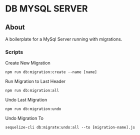 # DB MYSQL SERVER

<!-- ## Table of Contents

- [About](#about)
- [Getting Started](#getting_started)
- [Usage](#usage)
- [Contributing](../CONTRIBUTING.md) -->

## About <a name = "about"></a>

A boilerplate for a MySql Server running with migrations.

<!-- ## Getting Started <a name = "getting_started"></a>

These instructions will get you a copy of the project up and running on your local machine for development and testing purposes. See [deployment](#deployment) for notes on how to deploy the project on a live system. -->

### Scripts

Create New Migration
```
npm run db:migration:create --name [name]
```

Run Migration to Last Header
```
npm run db:migration:all
```

Undo Last Migration 
```
npm run db:migration:undo
```

Undo Migration To
```
sequelize-cli db:migrate:undo:all --to [migration-name].js
```


